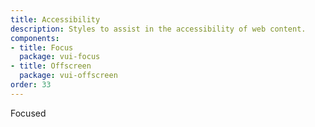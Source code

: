 ```yaml
---
title: Accessibility
description: Styles to assist in the accessibility of web content.
components:
- title: Focus
  package: vui-focus
- title: Offscreen
  package: vui-offscreen
order: 33
---
```


<div>
	<span class="vui-focus-on">Focused</span>
</div>
